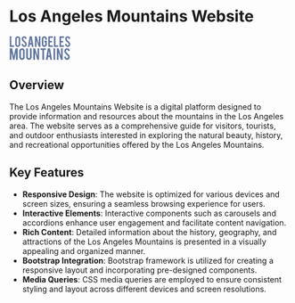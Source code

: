 # Los Angeles Mountains Website
![Los Angeles Mountains](https://github.com/coderaries12/Coalition-Technologies/blob/main/Images/LAMountains.png)




## Overview

The Los Angeles Mountains Website is a digital platform designed to provide information and resources about the mountains in the Los Angeles area. The website serves as a comprehensive guide for visitors, tourists, and outdoor enthusiasts interested in exploring the natural beauty, history, and recreational opportunities offered by the Los Angeles Mountains.

## Key Features

- **Responsive Design**: The website is optimized for various devices and screen sizes, ensuring a seamless browsing experience for users.
- **Interactive Elements**: Interactive components such as carousels and accordions enhance user engagement and facilitate content navigation.
- **Rich Content**: Detailed information about the history, geography, and attractions of the Los Angeles Mountains is presented in a visually appealing and organized manner.
- **Bootstrap Integration**: Bootstrap framework is utilized for creating a responsive layout and incorporating pre-designed components.
- **Media Queries**: CSS media queries are employed to ensure consistent styling and layout across different devices and screen resolutions.
